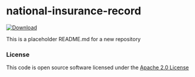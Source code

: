 # national-insurance-record

[ ![Download](https://api.bintray.com/packages/hmrc/releases/national-insurance-record/images/download.svg) ](https://bintray.com/hmrc/releases/national-insurance-record/_latestVersion)

This is a placeholder README.md for a new repository

### License
This code is open source software licensed under the [Apache 2.0 License]("http://www.apache.org/licenses/LICENSE-2.0.html")
